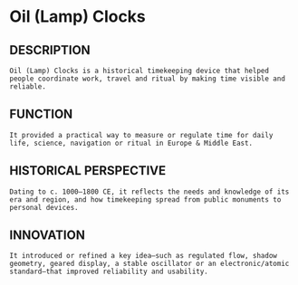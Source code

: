 # Oil (Lamp) Clocks

## DESCRIPTION
    Oil (Lamp) Clocks is a historical timekeeping device that helped people coordinate work, travel and ritual by making time visible and reliable.

 ## FUNCTION
    It provided a practical way to measure or regulate time for daily life, science, navigation or ritual in Europe & Middle East.

## HISTORICAL PERSPECTIVE
    Dating to c. 1000–1800 CE, it reflects the needs and knowledge of its era and region, and how timekeeping spread from public monuments to personal devices.

## INNOVATION
    It introduced or refined a key idea—such as regulated flow, shadow geometry, geared display, a stable oscillator or an electronic/atomic standard—that improved reliability and usability.
